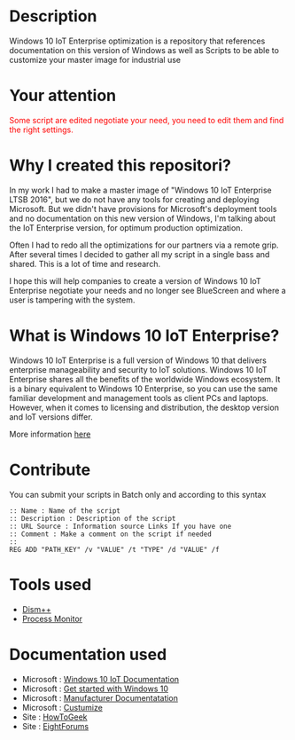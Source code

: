 # Description
Windows 10 IoT Enterprise optimization is a repository that references documentation on this version of Windows as well as Scripts to be able to customize your master image for industrial use

# Your attention
<span style="color:red">
Some script are edited negotiate your need, you need to edit them and find the right settings.
</span>

# Why I created this repositori?
In my work I had to make a master image of "Windows 10 IoT Enterprise LTSB 2016", but we do not have any tools for creating and deploying Microsoft. But we didn't have provisions for Microsoft's deployment tools and no documentation on this new version of Windows, I'm talking about the IoT Enterprise version, for optimum production optimization.

Often I had to redo all the optimizations for our partners via a remote grip. After several times I decided to gather all my script in a single bass and shared. This is a lot of time and research.

I hope this will help companies to create a version of Windows 10 IoT Enterprise negotiate your needs and no longer see BlueScreen and where a user is tampering with the system.

# What is Windows 10 IoT Enterprise?
Windows 10 IoT Enterprise is a full version of Windows 10 that delivers enterprise manageability and security to IoT solutions. Windows 10 IoT Enterprise shares all the benefits of the worldwide Windows ecosystem. It is a binary equivalent to Windows 10 Enterprise, so you can use the same familiar development and management tools as client PCs and laptops. However, when it comes to licensing and distribution, the desktop version and IoT versions differ. 

More information [here](https://docs.microsoft.com/en-us/windows/iot-core/windows-iot-enterprise)

# Contribute

You can submit your scripts in Batch only and according to this syntax

    :: Name : Name of the script
    :: Description : Description of the script
    :: URL Source : Information source Links If you have one
    :: Comment : Make a comment on the script if needed
    ::
    REG ADD "PATH_KEY" /v "VALUE" /t "TYPE" /d "VALUE" /f
# Tools used

* [Dism++](https://www.chuyu.me/en/index.html)
* [Process Monitor](https://docs.microsoft.com/en-us/sysinternals/downloads/procmon)

# Documentation used

* Microsoft : [Windows 10 IoT Documentation](https://docs.microsoft.com/en-us/windows/iot-core/)
* Microsoft : [Get started with Windows 10](https://docs.microsoft.com/en-us/windows-hardware/get-started/index)
* Microsoft : [Manufacturer Documentatation](https://docs.microsoft.com/en-us/windows-hardware/manufacture/)
* Microsoft : [Custumize](https://docs.microsoft.com/en-us/windows-hardware/customize/)
* Site : [HowToGeek](https://www.howtogeek.com/)
* Site : [EightForums](https://www.eightforums.com/)